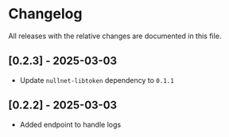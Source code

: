 # Changelog

All releases with the relative changes are documented in this file.

## [0.2.3] - 2025-03-03
- Update `nullnet-libtoken` dependency to `0.1.1`

## [0.2.2] - 2025-03-03
- Added endpoint to handle logs
